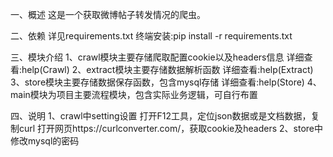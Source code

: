一、概述
这是一个获取微博帖子转发情况的爬虫。

二、依赖
详见requirements.txt
终端安装:pip install -r requirements.txt

三、模块介绍
1、crawl模块主要存储爬取配置cookie以及headers信息
详细查看:help(Crawl)
2、extract模块主要存储数据解析函数
详细查看:help(Extract)
3、store模块主要存储数据保存函数，包含mysql存储
详细查看:help(Store)
4、main模块为项目主要流程模块，包含实际业务逻辑，可自行布置

四、说明
1、crawl中setting设置
打开F12工具，定位json数据或是文档数据，复制curl
打开网页https://curlconverter.com/，获取cookie及headers
2、store中修改mysql的密码

